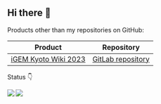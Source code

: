 ## Hi there 👋

Products other than my repositories on GitHub:  

| Product | Repository |
| --- | --- |
| [iGEM Kyoto Wiki 2023](https://2023.igem.wiki/kyoto/) | [GitLab repository](https://gitlab.igem.org/2023/kyoto) |

Status 👇  

<a href="https://github.com/anuraghazra/github-readme-stats">
  <img align="left" src="https://github-readme-stats.vercel.app/api?username=capobmb&count_private=true&show_icons=true&&theme=dark" />
</a>
<a href="https://github.com/anuraghazra/github-readme-stats">
  <img align="left" src="https://github-readme-stats.vercel.app/api/top-langs/?username=capobmb&count_private=true&layout=compact&&theme=dark" />
</a>

<!--
**Capobmb/Capobmb** is a ✨ _special_ ✨ repository because its `README.md` (this file) appears on your GitHub profile.

Here are some ideas to get you started:

- 🔭 I’m currently working on ...
- 🌱 I’m currently learning ...
- 👯 I’m looking to collaborate on ...
- 🤔 I’m looking for help with ...
- 💬 Ask me about ...
- 📫 How to reach me: ...
- 😄 Pronouns: ...
- ⚡ Fun fact: ...
-->
